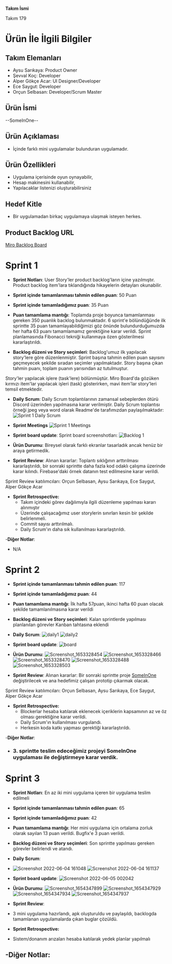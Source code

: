 **Takım İsmi**

Takım 179

# Ürün İle İlgili Bilgiler

## Takım Elemanları

- Aysu Sarıkaya: Product Owner
- Şevval Koç: Developer
- Alper Gökçe Acar: UI Designer/Developer
- Ece Saygut: Developer
- Orçun Selbasan: Developer/Scrum Master

## Ürün İsmi

--SomeInOne-- 

## Ürün Açıklaması

- İçinde farklı mini uygulamalar bulunduran uygulamadır. 

## Ürün Özellikleri

- Uygulama içerisinde oyun oynayabilir,
- Hesap makinesini kullanabilir,
- Yapılacaklar listenizi oluşturabilirsiniz

## Hedef Kitle

- Bir uygulamadan birkaç uygulamaya ulaşmak isteyen herkes.

## Product Backlog URL

[Miro Backlog Board](https://miro.com/app/board/uXjVOzfEchk=/?share_link_id=408585649863)


# Sprint 1

- **Sprint Notları**: User Story'ler product backlog'ların içine yazılmıştır. Product backlog item'lara tıklandığında hikayelerin detayları okunabilir.

- **Sprint içinde tamamlanması tahmin edilen puan**: 50 Puan
- **Sprint içinde tamamladığımız puan**: 35 Puan

- **Puan tamamlama mantığı**: Toplamda proje boyunca tamamlanması gereken 350 puanlık backlog bulunmaktadır. 6 sprint'e bölündüğünde ilk sprintte 35 puan tamamlayabildiğimizi göz önünde bulundurduğumuzda her hafta 63 puanı tamamlamamız gerektiğine karar verildi. Sprint planlamasında Fibonacci tekniği kullanmaya özen gösterilmesi kararlaştırıldı.

- **Backlog düzeni ve Story seçimleri**: Backlog'umuz ilk yapılacak story'lere göre düzenlenmiştir. Sprint başına tahmin edilen puan sayısını geçmeyecek şekilde sıradan seçimler yapılmaktadır. Story başına çıkan tahmin puanı, toplam puanın yarısından az tutulmuştur.

Story'ler yapılacak işlere (task'lere) bölünmüştür. Miro Board'da gözüken kırmızı item'lar yapılacak işleri (task) gösterirken, mavi item'lar story'leri temsil etmektedir.

- **Daily Scrum**: Daily Scrum toplantılarının zamansal sebeplerden ötürü Discord üzerinden yapılmasına karar verilmiştir. Daily Scrum toplantısı örneği jpeg veya word olarak Readme'de tarafımızdan paylaşılmaktadır:
![Sprint 1 Daily Scrum](https://github.com/akademi-179/assets/blob/main/daily_scrum1.png)
- **Sprint Meetings**
![Sprint 1 Meetings](https://github.com/akademi-179/assets/blob/main/meetings_1.png)

- **Sprint board update**: Sprint board screenshotları:
![Backlog 1](https://github.com/akademi-179/assets/blob/main/backlogs_1.png)


- **Ürün Durumu**: Bireysel olarak farklı ekranlar tasarladık ancak henüz bir araya getirmedik.

- **Sprint Review**:
Alınan kararlar: Toplantı sıklığının arttırılması kararlaştırıldı, bir sonraki sprintte daha fazla kod odaklı çalışma üzerinde karar kılındı. Firebase'daki örnek datanın test edilmesine karar verildi.

Sprint Review katılımcıları: Orçun Selbasan, Aysu Sarıkaya, Ece Saygut, Alper Gökçe Acar

- **Sprint Retrospective:**
  - Takım içindeki görev dağılımıyla ilgili düzenleme yapılması kararı alınmıştır
  - Üzerinde çalışacağımız user storylerin sınırları kesin bir şekilde belirlenmeli.
  - Commit sayısı arttırılmalı.
  - Daily Scrum'ın daha sık kullanılması kararlaştırıldı.

-**Diğer Notlar**:
- N/A

# Sprint 2
- **Sprint içinde tamamlanması tahmin edilen puan**: 117
- **Sprint içinde tamamladığımız puan**: 44

- **Puan tamamlama mantığı**: İlk hafta 57puan, ikinci hafta 60 puan olacak şekilde tamamlanılmasına karar verildi

- **Backlog düzeni ve Story seçimleri**: Kalan sprintlerde yapılması planlanılan görevler Kanban tahtasına eklendi

- **Daily Scrum**:
  ![daily1](https://user-images.githubusercontent.com/67058472/169878245-c6279fbd-e582-4edc-867c-2a472d965599.png)
  ![daily2](https://user-images.githubusercontent.com/67058472/169878250-a3173ce4-5ad1-4844-b09e-434f16eeb1b2.png)

- **Sprint board update**:
  ![board](https://user-images.githubusercontent.com/67058472/169878403-f2517afa-a973-4315-8d19-0ae96bd800ee.png)

- **Ürün Durumu**:
  ![Screenshot_1653328454](https://user-images.githubusercontent.com/67058472/169878886-e3ac4cb2-0c39-404b-8ca6-d314fe6a0f96.png)
  ![Screenshot_1653328466](https://user-images.githubusercontent.com/67058472/169878888-f9e416a3-ea8f-4932-bd1a-f3d0115d9f42.png)
  ![Screenshot_1653328470](https://user-images.githubusercontent.com/67058472/169878892-e92c6a22-e4bc-482b-850f-151145bed719.png)
  ![Screenshot_1653328488](https://user-images.githubusercontent.com/67058472/169878902-9afe35c8-5b45-4540-b7cb-7f2f3953c6cd.png)
  ![Screenshot_1653328503](https://user-images.githubusercontent.com/67058472/169878908-34b37573-617f-4d6f-93de-8e2d5e29e811.png)

- **Sprint Review**:
  Alınan kararlar: Bir sonraki sprintte proje [SomeInOne](https://github.com/akademi-179/some-in-one) değiştirilecek ve ana hedefimiz çalışan prototip çıkarmak olacak.

Sprint Review katılımcıları: Orçun Selbasan, Aysu Sarıkaya, Ece Saygut, Alper Gökçe Acar
- **Sprint Retrospective:**
  - Blockerlar hesaba katılarak eklenecek içeriklerin kapsamının az ve öz olması gerektiğine karar verildi.
  - Daily Scrum'ın kullanılması vurgulandı.
  - Herkesin koda katkı yapması gerektiği kararlaştırıldı.

-**Diğer Notlar**:
- ### 3. sprintte teslim edeceğimiz projeyi SomeInOne uygulaması ile değiştirmeye karar verdik.

# Sprint 3
- **Sprint Notları**: En az iki mini uygulama içeren bir uygulama teslim edilmeli

- **Sprint içinde tamamlanması tahmin edilen puan**: 65
- **Sprint içinde tamamladığımız puan**: 42

- **Puan tamamlama mantığı**: Her mini uygulama için ortalama zorluk olarak sayılan 13 puan verildi. Bugfix'e 3 puan verildi.

- **Backlog düzeni ve Story seçimleri**: Son sprintte yapılması gereken görevler belirlendi ve atandı.

- **Daily Scrum**: 
- ![Screenshot 2022-06-04 161048](https://user-images.githubusercontent.com/67058472/172000546-8807ddf9-fc81-4e24-acf2-b177caf07da7.png)
![Screenshot 2022-06-04 161137](https://user-images.githubusercontent.com/67058472/172000547-56db4995-0a79-4d7e-822f-d6234514f25c.png)

- **Sprint board update**:
![Screenshot 2022-06-05 002042](https://user-images.githubusercontent.com/67058472/172025859-e29372e2-881b-429d-b659-567a3cd8f0c7.png)


- **Ürün Durumu**: 
![Screenshot_1654347899](https://user-images.githubusercontent.com/67058472/172000338-32de9bee-fa28-473a-8c63-7a7d9538e1b9.png)
![Screenshot_1654347929](https://user-images.githubusercontent.com/67058472/172000340-b786e9d3-26ed-411b-a47e-7c85cb9413d3.png)
![Screenshot_1654347934](https://user-images.githubusercontent.com/67058472/172000341-afb17453-6550-4fa0-97f8-09bc6080d371.png)
![Screenshot_1654347937](https://user-images.githubusercontent.com/67058472/172000343-cd9dfb09-4d80-4de2-9671-71797e35fef1.png)

- **Sprint Review**:
- 3 mini uygulama hazırlandı, apk oluşturuldu ve paylaşıldı, backlogda tamamlanan uygulamalarda çıkan buglar çözüldü.

- **Sprint Retrospective:**
- Sistem/donanım arızaları hesaba katılarak yedek planlar yapılmalı 

-**Diğer Notlar**:
- 
